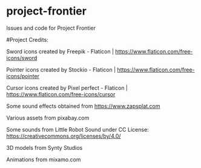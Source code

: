 # project-frontier
Issues and code for Project Frontier




#Project Credits:

Sword icons created by Freepik - Flaticon | https://www.flaticon.com/free-icons/sword 

Pointer icons created by Stockio - Flaticon | https://www.flaticon.com/free-icons/pointer

Cursor icons created by Pixel perfect - Flaticon | https://www.flaticon.com/free-icons/cursor

Some sound effects obtained from https://www.zapsplat.com

Various assets from pixabay.com

Some sounds from Little Robot Sound under CC License: https://creativecommons.org/licenses/by/4.0/

3D models from Synty Studios

Animations from mixamo.com
